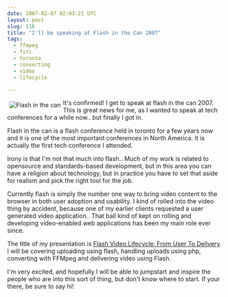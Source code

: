 ```yaml
---
date: 2007-02-07 02:03:21 UTC
layout: post
slug: 116
title: "I'll be speaking at Flash in the Can 2007"
tags:
  - ffmpeg
  - fitc
  - toronto
  - converting
  - video
  - lifecycle

---
```

<p>

<img src="http://www.spptoronto.org/images/logos/logo_fitc.gif"  alt="Flash in the can" style="float:left; padding: 5px" />

It's confirmed! I get to speak at flash in the can 2007. This is great news for me, as I wanted to speak at tech conferences for a while now.. but finally I got in.</p>

<p>Flash in the can is a flash conference held in toronto for a few years now and it is one of the most important conferences in North America. It is actually the first tech conference I attended.</p>

<p>Irony is that I'm not that much into flash.. Much of my work is related to opensource and standards-based development, but in this area you can have a religion about technology, but in practice you have to set that aside for realism and pick the right tool for the job.</p>

<p>Currently flash is simply the number one way to bring video content to the browser in both user adoption and usability. I kind of rolled into the video thing by accident, because one of my earlier clients requested a user generated video application.. That ball kind of kept on rolling and developing video-enabled web applications has been my main role ever since.</p>

<p>The title of my presentation is <a href="http://www.fitc.ca/presentation_detail.cfm?festival_id=12&presentation_id=467">Flash Video Lifecycle: From User To Delivery</a>. I will be covering uploading using flash, handling uploads using php, converting with FFMpeg and delivering video using Flash.</p>

<p>I'm very excited, and hopefully I will be able to jumpstart and inspire the people who are into this sort of thing, but don't know where to start. If your there, be sure to say hi!</p>
